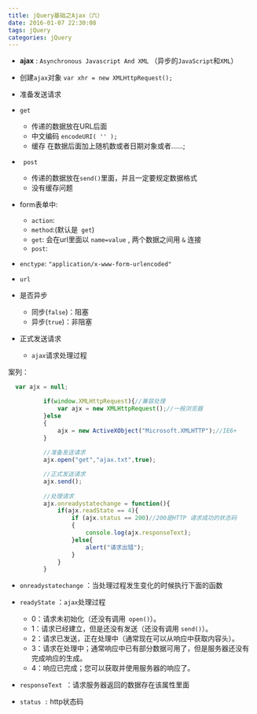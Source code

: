 ```yaml
---
title: jQuery基础之Ajax（六）
date: 2016-01-07 22:30:08
tags: jQuery
categories: jQuery
---
```


- **ajax** : `Asynchronous Javascript And XML` （异步的`JavaScript`和`XML`）

- 创建`ajax`对象 `var xhr = new XMLHttpRequest();`
<!--more-->
- 准备发送请求

- `get `
	- 传递的数据放在URL后面
	- 中文编码  `encodeURI( '' );`
	- 缓存 在数据后面加上随机数或者日期对象或者……;
	
- ` post`
	- 传递的数据放在`send()`里面，并且一定要规定数据格式
	- 没有缓存问题


- form表单中:
	- `action`:
	- `method`:(默认是` get`)
	- `get`: 会在url里面以 `name=value` , 两个数据之间用 `&` 连接
	- `post`:

- `enctype`: `"application/x-www-form-urlencoded"`
- `url`
- 是否异步
	- 同步(`false`)：阻塞
	- 异步(`true`)：非阻塞
	

- 正式发送请求

	- `ajax`请求处理过程

    
案列：
    
  ```javascript
  	var ajx = null;

			if(window.XMLHttpRequest){//兼容处理
				var ajx = new XMLHttpRequest();//一般浏览器
			}else
			{
				ajx = new ActiveXObject("Microsoft.XMLHTTP");//IE6+
			}
			
			//准备发送请求
			ajx.open("get","ajax.txt",true);

			//正式发送请求
			ajx.send();
			
			//处理请求
			ajx.onreadystatechange = function(){
				if(ajx.readState == 4){
					if (ajx.status == 200)//200是HTTP 请求成功的状态码
					{
						console.log(ajx.responseText);
					}else{
						alert("请求出错");
					}
				}
			}
```

- `onreadystatechange` ：当处理过程发生变化的时候执行下面的函数

- `readyState` ：`ajax`处理过程
    - 0：请求未初始化（还没有调用` open()`）。
    - 1：请求已经建立，但是还没有发送（还没有调用 `send()`）。
    - 2：请求已发送，正在处理中（通常现在可以从响应中获取内容头）。
    - 3：请求在处理中；通常响应中已有部分数据可用了，但是服务器还没有完成响应的生成。
    - 4：响应已完成；您可以获取并使用服务器的响应了。

- `responseText `：请求服务器返回的数据存在该属性里面
- `status :` http状态码


	
